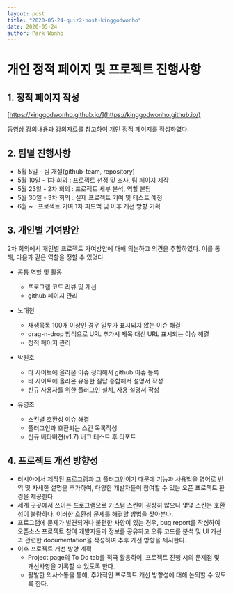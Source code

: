 ```yaml
---
layout: post
title: "2020-05-24-quiz2-post-kinggodwonho"
date: 2020-05-24
author: Park Wonho
---
```

# 개인 정적 페이지 및 프로젝트 진행사항

## 1. 정적 페이지 작성
[https://kinggodwonho.github.io/](https://kinggodwonho.github.io/)

동영상 강의내용과 강의자료를 참고하여 개인 정적 페이지를 작성하였다.

## 2. 팀별 진행사항
* 5월  5일 - 팀 개설(github-team, repository)
* 5월 10일 - 1차 회의 : 프로젝트 선정 및 조사, 팀 페이지 제작
* 5월 23일 - 2차 회의 : 프로젝트 세부 분석, 역할 분담
* 5월 30일 - 3차 회의 : 실제 프로젝트 기여 및 테스트 예정
* 6월 ~ : 프로젝트 기여 1차 피드백 및 이후 개선 방향 기획 

## 3. 개인별 기여방안
2차 회의에서 개인별 프로젝트 가여방안에 대해 의논하고 의견을 추합하였다. 이를 통해, 다음과 같은 역할을 정할 수 있었다.

* 공통 역할 및 활동
  + 프로그램 코드 리뷰 및 개선
  + github 페이지 관리

* 노태현
  + 재생목록 100개 이상인 경우 일부가 표시되지 않는 이슈 해결
  + drag-n-drop 방식으로 URL 추가시 제목 대신 URL 표시되는 이슈 해결
  + 정적 페이지 관리

* 박원호
  + 타 사이트에 올라온 이슈 정리해서 github 이슈 등록
  + 타 사이트에 올라온 유용한 질답 종합해서 설명서 작성
  + 신규 사용자를 위한 플러그인 설치, 사용 설명서 작성

* 유영조
  + 스킨별 호환성 이슈 해결
  + 플러그인과 호환되는 스킨 목록작성
  + 신규 베타버젼(v1.7) 버그 테스트 후 리포트

## 4. 프로젝트 개선 방향성
* 러시아에서 제작된 프로그램과 그 플러그인이기 때문에 기능과 사용법을 영어로 번역 및 자세한 설명을 추가하여, 다양한 개발자들이 참여할 수 있는 오픈 프로젝트 환경을 제공한다. 
* 세계 곳곳에서 쓰이는 프로그램으로 커스텀 스킨이 굉장히 많으나 몇몇 스킨은 호환성이 불량하다. 이러한 호환성 문제를 해결할 방법을 찾아본다. 
* 프로그램에 문제가 발견되거나 불편한 사항이 있는 경우, bug report를 작성하여 오픈소스 프로젝트 참여 개발자들과 정보를 공유하고 오류 코드를 분석 및 UI 개선과 관련한 documentation을 작성하여 추후 개선 방향을 제시한다. 
* 이후 프로젝트 개선 방향 계획
  + Project page의 To Do tab를 적극 활용하여, 프로젝트 진행 시의 문제점 및 개선사항을 기록할 수 있도록 한다.
  + 활발한 의사소통을 통해, 추가적인 프로젝트 개선 방향성에 대해 논의할 수 있도록 한다.
